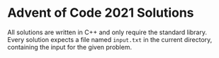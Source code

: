 # Advent of Code 2021 Solutions

All solutions are written in C++ and only require the standard library.  
Every solution expects a file named `input.txt` in the current directory, containing the input for the given problem.
